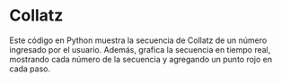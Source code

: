 # Collatz
Este código en Python muestra la secuencia de Collatz de un número ingresado por el usuario. Además, grafica la secuencia en tiempo real, mostrando cada número de la secuencia y agregando un punto rojo en cada paso.
